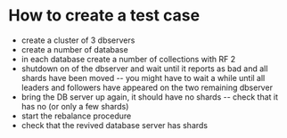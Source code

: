 # How to create a test case

- create a cluster of 3 dbservers
- create a number of database
- in each database create a number of collections with RF 2
- shutdown on of the dbserver and wait until it reports as bad and all shards have been moved
-- you might have to wait a while until all leaders and followers have appeared on the two remaining dbserver
- bring the DB server up again, it should have no shards
-- check that it has no (or only a few shards)
- start the rebalance procedure
- check that the revived database server has shards
